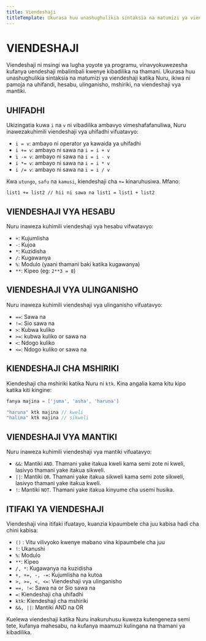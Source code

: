 ```yaml
---
title: Viendeshaji
titleTemplate: Ukurasa huu unashughulikia sintaksia na matumizi ya viendeshaji katika Nuru
---
```


# VIENDESHAJI

Viendeshaji ni msingi wa lugha yoyote ya programu, vinavyokuwezesha kufanya uendeshaji mbalimbali kwenye kibadilika na thamani. Ukurasa huu unashughulikia sintaksia na matumizi ya viendeshaji katika Nuru, ikiwa ni pamoja na uhifandi, hesabu, ulinganisho, mshiriki, na viendeshaji vya mantiki.

## UHIFADHI

Ukizingatia kuwa `i` na `v` ni vibadilika ambavyo vimeshafafanuliwa, Nuru inawezakuhimili viendeshaji vya uhifadhi vifuatavyo:

- `i = v`: ambayo ni operator ya kawaida ya uhifadhi
- `i += v`: ambayo ni sawa na `i = i + v`
- `i -= v`: ambayo ni sawa na `i = i - v`
- `i *= v`: ambayo ni sawa na `i = i * v`
- `i /= v`: ambayo ni sawa na `i = i / v`

Kwa `utungo`, `safu` na `kamusi`, kiendeshaji cha `+=` kinaruhusiwa. Mfano:

```
list1 += list2 // hii ni sawa na list1 = list1 + list2
```

## VIENDESHAJI VYA HESABU

Nuru inaweza kuhimili viendeshaji vya hesabu vifwatavyo:

- `+`: Kujumlisha
- `-`: Kujoa
- `*`: Kuzidisha
- `/`: Kugawanya
- `%`: Modulo (yaani thamani baki katika kugawanya)
- `**`: Kipeo (eg: `2**3 = 8`)

## VIENDESHAJI VYA ULINGANISHO

Nuru inaweza kuhimili viendeshaji vya ulinganisho vifuatavyo:

- `==`: Sawa na
- `!=`: Sio sawa na
- `>`: Kubwa kuliko
- `>=`: kubwa kuliko or sawa na
- `<`: Ndogo kuliko
- `<=`: Ndogo kuliko or sawa na

## KIENDESHAJI CHA MSHIRIKI

Kiendeshaji cha mshiriki katika Nuru ni `ktk`. Kina angalia kama kitu kipo katika kiti kingine:

```go
fanya majina = ['juma', 'asha', 'haruna']

"haruna" ktk majina // kweli
"halima" ktk majina // sikweli
```

## VIENDESHAJI VYA MANTIKI

Nuru inaweza kuhimili viendeshaji vya mantiki vifuatavyo:

- `&&`: Mantiki `AND`. Thamani yake itakua kweli kama semi zote ni kweli, lasivyo thamani yake itakua sikweli.
- `||`: Mantiki `OR`. Thamani yake itakua sikweli kama semi zote sikweli, lasivyo thamani yake itakua kweli.
- `!`: Mantiki `NOT`. Thamani yake itakua kinyume cha usemi husika.

## ITIFAKI YA VIENDESHAJI

Viendeshaji vina itifaki ifuatayo, kuanzia kipaumbele cha juu kabisa hadi cha chini kabisa:

- `()` : Vitu vilivyoko kwenye mabano vina kipaumbele cha juu
- `!`: Ukanushi
- `%`: Modulo
- `**`: Kipeo
- `/, *`: Kugawanya na kuzidisha
- `+, +=, -, -=`: Kujumlisha na kutoa
- `>, >=, <, <=`: Viendeshaji vya ulinganisho
- `==, !=`: Sawa na or Sio sawa na
- `=`: Kiendeshaji cha uhifadhi
- `ktk`: Kiendeshaji cha mshiriki
- `&&, ||`: Mantiki AND na OR

Kuelewa viendeshaji katika Nuru inakuruhusu kuweza kutengeneza semi tete, kufanya mahesabu, na kufanya maamuzi kulingana na thamani ya kibadilika.
